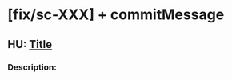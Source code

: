 # [fix/sc-XXX] + commitMessage

## HU: **[Title](url)**

### Description:
<!--- Describe your changes in detail -->
